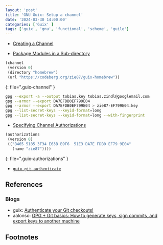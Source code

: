 ```yaml
---
layout: 'post'
title: 'GNU Guix: Setup a channel'
date: '2024-03-30 14:00:00'
categories: ['Guix' ]
tags: ['guix', 'gnu', 'functional', 'scheme', 'guile'] 
---
```


* [Creating a Channel](https://guix.gnu.org/en/manual/devel/en/guix.html#Creating-a-Channel)



* [Package Modules in a Sub-directory](https://guix.gnu.org/en/manual/devel/en/guix.html#Package-Modules-in-a-Sub_002ddirectory)
```scheme
(channel
 (version 0)
 (directory "homebrew")
 (url "https://codeberg.org/zie87/guix-homebrew"))
```
{: file=".guix-channel" }

```bash
gpg --export -a --output tobias.key tobias.zindl@googlemail.com
gpg --armor --export DA7EFDB0EF799E04
gpg --armor --export DA7EFDB0EF799E04 > zie87-EF799E04.key
gpg --list-secret-keys --keyid-format=long
gpg --list-secret-keys --keyid-format=long --with-fingerprint 
```

* [Specifying Channel Authorizations](https://guix.gnu.org/en/manual/devel/en/guix.html#Specifying-Channel-Authorizations)

```scheme
(authorizations
 (version 0)
 (("B465 5185 3F34 E63B B9F6  51E3 DA7E FDB0 EF79 9E04"
   (name "zie87"))))
```
{: file=".guix-authorizations" }

* [`guix git authenticate`](https://guix.gnu.org/en/manual/devel/en/guix.html#Invoking-guix-git-authenticate)

## References

### Blogs

* guix: [Authenticate your Git checkouts!](https://guix.gnu.org/en/blog/2024/authenticate-your-git-checkouts)
* aalonso: [GPG + Git basics: How to generate keys, sign commits, and export keys to another machine](https://aalonso.dev/blog/2022/how-to-generate-gpg-keys-sign-commits-and-export-keys-to-another-machine)

## Footnotes


